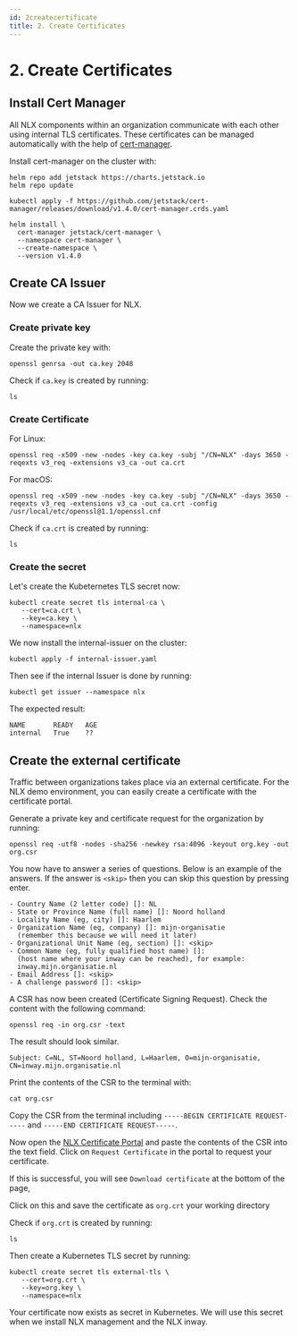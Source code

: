 ```yaml
---
id: 2createcertificate
title: 2. Create Certificates
---
```


# 2. Create Certificates

## Install Cert Manager

All NLX components within an organization communicate with each other using internal TLS certificates. These certificates can be managed automatically with the help of [cert-manager](https://cert-manager.io/).

Install cert-manager on the cluster with:

```
helm repo add jetstack https://charts.jetstack.io
helm repo update

kubectl apply -f https://github.com/jetstack/cert-manager/releases/download/v1.4.0/cert-manager.crds.yaml

helm install \
  cert-manager jetstack/cert-manager \
  --namespace cert-manager \
  --create-namespace \
  --version v1.4.0
```

## Create CA Issuer
Now we create a CA Issuer for NLX.

### Create private key

Create the private key with:
```
openssl genrsa -out ca.key 2048
```

Check if `ca.key` is created by running:

```
ls
```

### Create Certificate

For Linux:

```
openssl req -x509 -new -nodes -key ca.key -subj "/CN=NLX" -days 3650 -reqexts v3_req -extensions v3_ca -out ca.crt
```

For macOS:

```
openssl req -x509 -new -nodes -key ca.key -subj "/CN=NLX" -days 3650 -reqexts v3_req -extensions v3_ca -out ca.crt -config /usr/local/etc/openssl@1.1/openssl.cnf
```

Check if `ca.crt` is created by running:

```
ls
```

### Create the secret

Let's create the Kubeternetes TLS secret now:

```
kubectl create secret tls internal-ca \
   --cert=ca.crt \
   --key=ca.key \
   --namespace=nlx
```

We now install the internal-issuer on the cluster:

```
kubectl apply -f internal-issuer.yaml
```

Then see if the internal Issuer is done by running:

```
kubectl get issuer --namespace nlx
```

The expected result:

```
NAME       READY   AGE
internal   True    ??
```

## Create the external certificate

Traffic between organizations takes place via an external certificate. For the NLX demo environment, you can easily create a certificate with the certificate portal.

Generate a private key and certificate request for the organization by running:

```
openssl req -utf8 -nodes -sha256 -newkey rsa:4096 -keyout org.key -out org.csr
```

You now have to answer a series of questions. Below is an example of the answers. If the answer is `<skip>` then you can skip this question by pressing enter.

```
- Country Name (2 letter code) []: NL
- State or Province Name (full name) []: Noord holland
- Locality Name (eg, city) []: Haarlem
- Organization Name (eg, company) []: mijn-organisatie
  (remember this because we will need it later)
- Organizational Unit Name (eg, section) []: <skip>
- Common Name (eg, fully qualified host name) []:
  (host name where your inway can be reached), for example:
  inway.mijn.organisatie.nl
- Email Address []: <skip>
- A challenge password []: <skip>
```


A CSR has now been created (Certificate Signing Request). Check the content with the following command:

```
openssl req -in org.csr -text
```

The result should look similar.
```
Subject: C=NL, ST=Noord holland, L=Haarlem, O=mijn-organisatie, CN=inway.mijn.organisatie.nl
```

Print the contents of the CSR to the terminal with:

```
cat org.csr
```

Copy the CSR from the terminal including `-----BEGIN CERTIFICATE REQUEST-----` and `-----END CERTIFICATE REQUEST-----`.


Now open the [NLX Certificate Portal](https://certportal.demo.nlx.io/) and paste the contents of the CSR into the text field. Click on `Request Certificate` in the portal to request your certificate.

If this is successful, you will see `Download certificate` at the bottom of the page,

Click on this and save the certificate as `org.crt` your working directory

Check if `org.crt` is created by running:

```
ls
```

Then create a Kubernetes TLS secret by running:

```
kubectl create secret tls external-tls \
   --cert=org.crt \
   --key=org.key \
   --namespace=nlx
```

Your certificate now exists as secret in Kubernetes. We will use this secret when we install NLX management and the NLX inway.